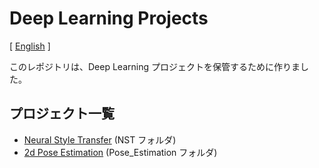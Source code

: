 # Deep Learning Projects

[ [English](README.md) ]

このレポジトリは、Deep Learning プロジェクトを保管するために作りました。

## プロジェクト一覧

- [Neural Style Transfer](NST/nst.md) (NST フォルダ)
- [2d Pose Estimation](Pose_Estimation/pose_estimation.md) (Pose_Estimation フォルダ)
